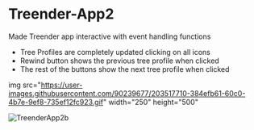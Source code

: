 # Treender-App2

Made Treender app interactive with event handling functions 
- Tree Profiles are completely updated clicking on all icons 
- Rewind button shows the previous tree profile when clicked
- The rest of the buttons show the next tree profile when clicked

img src="https://user-images.githubusercontent.com/90239677/203517710-384efb61-60c0-4b7e-9ef8-735ef12fc923.gif" width="250" height="500"


![TreenderApp2b](https://user-images.githubusercontent.com/90239677/203517968-731ff725-7fd0-44c9-a749-254dbef858e4.gif)
